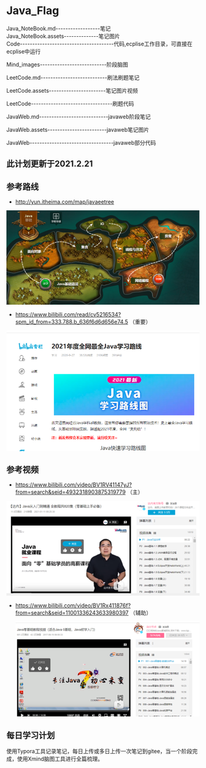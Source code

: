 # Java_Flag

Java_NoteBook.md------------------笔记<br/>
Java_NoteBook.assets--------------笔记图片<br/>
Code--------------------------------------代码,ecplise工作目录，可直接在ecplise中运行<br/>

Mind_images---------------------------阶段脑图<br/>

LeetCode.md---------------------------刷法刷题笔记<br/>

LeetCode.assets-----------------------笔记图片视频<br/>

LeetCode---------------------------------刷题代码<br/>

JavaWeb.md----------------------------javaweb阶段笔记<br/>

JavaWeb.assets------------------------javaweb笔记图片<br/>

JavaWeb----------------------------------javaweb部分代码

## 此计划更新于2021.2.21



## 参考路线

- http://yun.itheima.com/map/javaeetree

![image-20210217144906160](README.assets/image-20210217144906160.png)



- https://www.bilibili.com/read/cv5216534?spm_id_from=333.788.b_636f6d6d656e74.5 （重要）

![image-20210217145335405](README.assets/image-20210217145335405.png)







## 参考视频

- https://www.bilibili.com/video/BV1RV41147yJ?from=search&seid=4932318903875319779    （主）

![image-20210217145045758](README.assets/image-20210217145045758.png)



- https://www.bilibili.com/video/BV1Rx411876f?from=search&seid=11001336243633980397  （辅助）

  ![image-20210217145312622](README.assets/image-20210217145312622.png)



## 每日学习计划
使用Typora工具记录笔记，每日上传或多日上传一次笔记到gitee，当一个阶段完成，使用Xmind脑图工具进行全篇梳理。